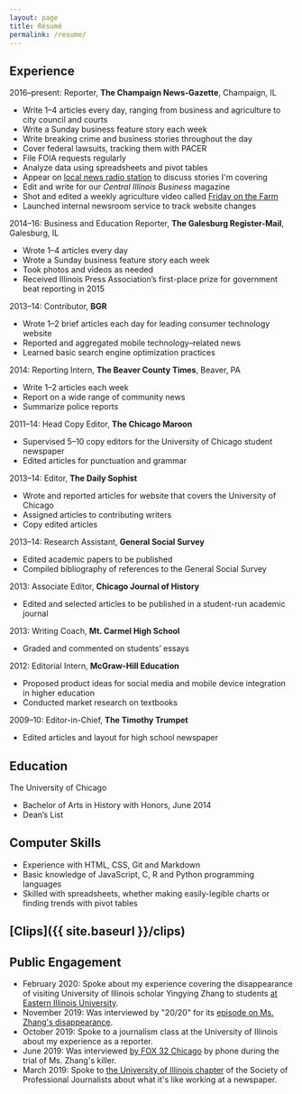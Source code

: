 ```yaml
---
layout: page
title: Résumé
permalink: /resume/
---
```


## Experience

2016–present: Reporter, **The Champaign News-Gazette**, Champaign, IL

- Write 1–4 articles every day, ranging from business and agriculture to city council and courts
- Write a Sunday business feature story each week
- Write breaking crime and business stories throughout the day
- Cover federal lawsuits, tracking them with PACER
- File FOIA requests regularly
- Analyze data using spreadsheets and pivot tables
- Appear on [local news radio station](https://www.news-gazette.com/wdws/) to discuss stories I'm covering
- Edit and write for our *Central Illinois Business* magazine
- Shot and edited a weekly agriculture video called [Friday on the Farm](http://fridayonthefarm.com)
- Launched internal newsroom service to track website changes


2014–16: Business and Education Reporter, **The Galesburg Register-Mail**, Galesburg, IL

- Wrote 1–4 articles every day
- Wrote a Sunday business feature story each week
- Took photos and videos as needed
- Received Illinois Press Association’s first-place prize for government beat reporting in 2015 

2013–14: Contributor, **BGR**

- Wrote 1–2 brief articles each day for leading consumer technology website
- Reported and aggregated mobile technology–related news
- Learned basic search engine optimization practices

2014: Reporting Intern, **The Beaver County Times**, Beaver, PA

- Write 1–2 articles each week
- Report on a wide range of community news
- Summarize police reports

2011–14: Head Copy Editor, **The Chicago Maroon**

- Supervised 5–10 copy editors for the University of Chicago student newspaper
- Edited articles for punctuation and grammar

2013–14: Editor, **The Daily Sophist**

- Wrote and reported articles for website that covers the University of Chicago
- Assigned articles to contributing writers
- Copy edited articles

2013–14: Research Assistant, **General Social Survey**

- Edited academic papers to be published
- Compiled bibliography of references to the General Social Survey

2013: Associate Editor, **Chicago Journal of History**

- Edited and selected articles to be published in a student-run academic journal

2013: Writing Coach, **Mt. Carmel High School**

- Graded and commented on students’ essays

2012: Editorial Intern, **McGraw-Hill Education**

- Proposed product ideas for social media and mobile device integration in higher education
- Conducted market research on textbooks

2009–10: Editor-in-Chief, **The Timothy Trumpet**

- Edited articles and layout for high school newspaper

## Education

The University of Chicago

- Bachelor of Arts in History with Honors, June 2014
- Dean’s List

## Computer Skills

- Experience with HTML, CSS, Git and Markdown
- Basic knowledge of JavaScript, C, R and Python programming languages
- Skilled with spreadsheets, whether making easily-legible charts or finding trends with pivot tables

## [Clips]({{ site.baseurl }}/clips)

## Public Engagement

- February 2020: Spoke about my experience covering the disappearance of visiting University of Illinois scholar Yingying Zhang to students [at Eastern Illinois University](https://www.eiu.edu/calendar/index.php?eID=22607).
- November 2019: Was interviewed by "20/20" for its [episode on Ms. Zhang's disappearance](https://abc.com/shows/2020/episode-guide/2019-11/15-undercover-girlfriend).
- October 2019: Spoke to a journalism class at the University of Illinois about my experience as a reporter.
- June 2019: Was interviewed [by FOX 32 Chicago](https://www.bzigterman.com/images/fox32chicago.jpeg) by phone during the trial of Ms. Zhang's killer.
- March 2019: Spoke to [the University of Illinois chapter](https://www.instagram.com/p/BwHorVln_mu/) of the Society of Professional Journalists about what it's like working at a newspaper.
